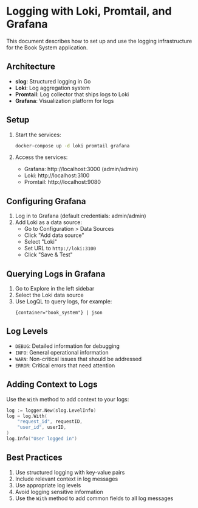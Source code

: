 # Logging with Loki, Promtail, and Grafana

This document describes how to set up and use the logging infrastructure for the Book System application.

## Architecture

- **slog**: Structured logging in Go
- **Loki**: Log aggregation system
- **Promtail**: Log collector that ships logs to Loki
- **Grafana**: Visualization platform for logs

## Setup

1. Start the services:
   ```bash
   docker-compose up -d loki promtail grafana
   ```

2. Access the services:
   - Grafana: http://localhost:3000 (admin/admin)
   - Loki: http://localhost:3100
   - Promtail: http://localhost:9080

## Configuring Grafana

1. Log in to Grafana (default credentials: admin/admin)
2. Add Loki as a data source:
   - Go to Configuration > Data Sources
   - Click "Add data source"
   - Select "Loki"
   - Set URL to `http://loki:3100`
   - Click "Save & Test"

## Querying Logs in Grafana

1. Go to Explore in the left sidebar
2. Select the Loki data source
3. Use LogQL to query logs, for example:
   ```
   {container="book_system"} | json
   ```

## Log Levels

- `DEBUG`: Detailed information for debugging
- `INFO`: General operational information
- `WARN`: Non-critical issues that should be addressed
- `ERROR`: Critical errors that need attention

## Adding Context to Logs

Use the `With` method to add context to your logs:

```go
log := logger.New(slog.LevelInfo)
log = log.With(
    "request_id", requestID,
    "user_id", userID,
)
log.Info("User logged in")
```

## Best Practices

1. Use structured logging with key-value pairs
2. Include relevant context in log messages
3. Use appropriate log levels
4. Avoid logging sensitive information
5. Use the `With` method to add common fields to all log messages
